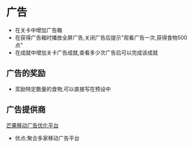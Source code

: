 广告
====

-	在关卡中增加广告箱
-	在获得广告箱时播放全屏广告,关闭广告后提示"观看广告一次,获得食物500点"
-	在成就中增加关卡广告成就,查看多少次广告后可以完成该成就

广告的奖励
----------
- 奖励特定数量的食物,可以直接写在预设中

广告提供商
----------

[芒果移动广告优化平台](http://www.adsmogo.com/Network)

-	优点:聚合多家移动广告平台
